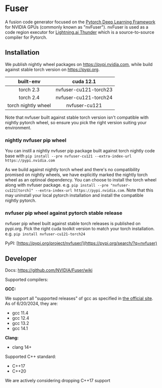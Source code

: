 <!--
 * SPDX-FileCopyrightText: Copyright (c) 2023-present NVIDIA CORPORATION & AFFILIATES.
 * All rights reserved.
 * SPDX-License-Identifier: BSD-3-Clause
-->

# Fuser

A fusion code generator focused on the [Pytorch Deep Learning Framework](https://pytorch.org/) for NVIDIA GPUs (commonly known as "nvFuser").  nvFuser is used as a code region executor for [Lightning.ai Thunder](https://github.com/Lightning-AI/lightning-thunder) which is a source-to-source compiler for Pytorch.

## Installation

We publish nightly wheel packages on https://pypi.nvidia.com, while build against stable torch version on https://pypi.org.

built-env | cuda 12.1
:---: | :---:
torch 2.3 | nvfuser-cu121-torch23
torch 2.4 | nvfuser-cu121-torch24
torch nightly wheel | nvfuser-cu121

Note that nvfuser built against stable torch version isn't compatible with nightly pytorch wheel, so ensure you pick the right version suiting your environment.

### nightly nvfuser pip wheel

You can instll a nightly nvfuser pip package built against torch nightly code base with `pip install --pre nvfuser-cu121 --extra-index-url https://pypi.nvidia.com`

As we build against nightly torch wheel and there's no compatibility promised on nightly wheels, we have explicitly marked the nightly torch wheel as an optinoal dependency. You can choose to install the torch wheel along with nvfuser package. e.g.
`pip install --pre "nvfuser-cu121[torch]" --extra-index-url https://pypi.nvidia.com`.
Note that this may uninstall your local pytorch installation and install the compatible nightly pytorch.

### nvfuser pip wheel against pytorch stable release

nvfuser pip wheel built against stable torch releases is published on pypi.org. Pick the right cuda toolkit version to match your torch installation. e.g. `pip install nvfuser-cu121-torch24`

PyPI: [https://pypi.org/project/nvfuser/](https://pypi.org/search/?q=nvfuser)

## Developer

Docs: https://github.com/NVIDIA/Fuser/wiki

Supported compilers:

**GCC:**

We support all "supported releases" of gcc as specified in [the official site](https://gcc.gnu.org/).
As of 6/20/2024, they are:

- gcc 11.4
- gcc 12.4
- gcc 13.2
- gcc 14.1

**Clang:**

- clang 14+

Supported C++ standard:

- C++17
- C++20

We are actively considering dropping C++17 support
